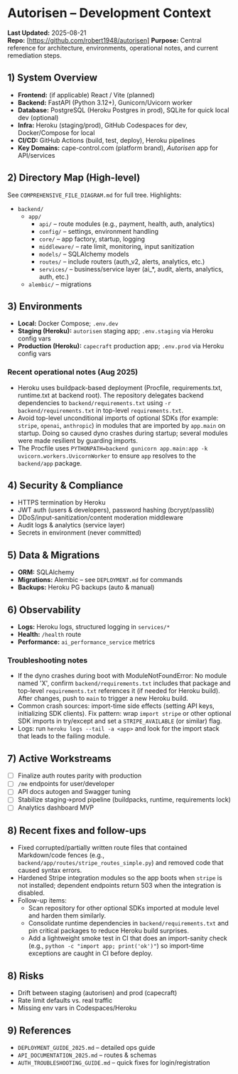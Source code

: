 # Autorisen – Development Context

**Last Updated:** 2025-08-21  
**Repo:** [https://github.com/robert1948/autorisen]
**Purpose:** Central reference for architecture, environments, operational notes, and current remediation steps.

## 1) System Overview

- **Frontend:** (if applicable) React / Vite (planned)
- **Backend:** FastAPI (Python 3.12+), Gunicorn/Uvicorn worker
- **Database:** PostgreSQL (Heroku Postgres in prod), SQLite for quick local dev (optional)
- **Infra:** Heroku (staging/prod), GitHub Codespaces for dev, Docker/Compose for local
- **CI/CD:** GitHub Actions (build, test, deploy), Heroku pipelines
- **Key Domains:** cape-control.com (platform brand), _Autorisen_ app for API/services

## 2) Directory Map (High-level)

See `COMPREHENSIVE_FILE_DIAGRAM.md` for full tree. Highlights:

- `backend/`
  - `app/`
    - `api/` – route modules (e.g., payment, health, auth, analytics)
    - `config/` – settings, environment handling
    - `core/` – app factory, startup, logging
    - `middleware/` – rate limit, monitoring, input sanitization
    - `models/` – SQLAlchemy models
    - `routes/` – include routers (auth_v2, alerts, analytics, etc.)
    - `services/` – business/service layer (ai\_\*, audit, alerts, analytics, auth, etc.)
  - `alembic/` – migrations

## 3) Environments

- **Local:** Docker Compose; `.env.dev`
- **Staging (Heroku):** `autorisen` staging app; `.env.staging` via Heroku config vars
- **Production (Heroku):** `capecraft` production app; `.env.prod` via Heroku config vars

### Recent operational notes (Aug 2025)

- Heroku uses buildpack-based deployment (Procfile, requirements.txt, runtime.txt at backend root). The repository delegates backend dependencies to `backend/requirements.txt` using `-r backend/requirements.txt` in top-level `requirements.txt`.
- Avoid top-level unconditional imports of optional SDKs (for example: `stripe`, `openai`, `anthropic`) in modules that are imported by `app.main` on startup. Doing so caused dyno crashes during startup; several modules were made resilient by guarding imports.
- The Procfile uses `PYTHONPATH=backend gunicorn app.main:app -k uvicorn.workers.UvicornWorker` to ensure `app` resolves to the `backend/app` package.

## 4) Security & Compliance

- HTTPS termination by Heroku
- JWT auth (users & developers), password hashing (bcrypt/passlib)
- DDoS/input-sanitization/content moderation middleware
- Audit logs & analytics (service layer)
- Secrets in environment (never committed)

## 5) Data & Migrations

- **ORM:** SQLAlchemy
- **Migrations:** Alembic – see `DEPLOYMENT.md` for commands
- **Backups:** Heroku PG backups (auto & manual)

## 6) Observability

- **Logs:** Heroku logs, structured logging in `services/*`
- **Health:** `/health` route
- **Performance:** `ai_performance_service` metrics

### Troubleshooting notes

- If the dyno crashes during boot with ModuleNotFoundError: No module named 'X', confirm `backend/requirements.txt` includes that package and top-level `requirements.txt` references it (if needed for Heroku build). After changes, push to `main` to trigger a new Heroku build.
- Common crash sources: import-time side effects (setting API keys, initializing SDK clients). Fix pattern: wrap `import stripe` or other optional SDK imports in try/except and set a `STRIPE_AVAILABLE` (or similar) flag.
- Logs: run `heroku logs --tail -a <app>` and look for the import stack that leads to the failing module.

## 7) Active Workstreams

- [ ] Finalize auth routes parity with production
- [ ] `/me` endpoints for user/developer
- [ ] API docs autogen and Swagger tuning
- [ ] Stabilize staging→prod pipeline (buildpacks, runtime, requirements lock)
- [ ] Analytics dashboard MVP

## 8) Recent fixes and follow-ups

- Fixed corrupted/partially written route files that contained Markdown/code fences (e.g., `backend/app/routes/stripe_routes_simple.py`) and removed code that caused syntax errors.
- Hardened Stripe integration modules so the app boots when `stripe` is not installed; dependent endpoints return 503 when the integration is disabled.
- Follow-up items:
  - Scan repository for other optional SDKs imported at module level and harden them similarly.
  - Consolidate runtime dependencies in `backend/requirements.txt` and pin critical packages to reduce Heroku build surprises.
  - Add a lightweight smoke test in CI that does an import-sanity check (e.g., `python -c "import app; print('ok')"`) so import-time exceptions are caught in CI before deploy.

## 8) Risks

- Drift between staging (autorisen) and prod (capecraft)
- Rate limit defaults vs. real traffic
- Missing env vars in Codespaces/Heroku

## 9) References

- `DEPLOYMENT_GUIDE_2025.md` – detailed ops guide
- `API_DOCUMENTATION_2025.md` – routes & schemas
- `AUTH_TROUBLESHOOTING_GUIDE.md` – quick fixes for login/registration
